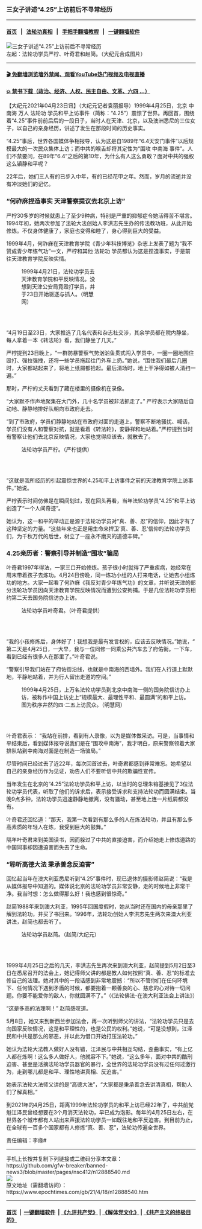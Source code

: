 ### 三女子讲述“4.25”上访前后不寻常经历
------------------------

#### [首页](https://github.com/gfw-breaker/banned-news3/blob/master/README.md) &nbsp;&nbsp;|&nbsp;&nbsp; [法轮功真相](https://github.com/begood0513/basic/blob/master/README.md)  &nbsp;&nbsp;|&nbsp;&nbsp; [手把手翻墙教程](https://github.com/gfw-breaker/guides/wiki)  &nbsp;&nbsp;|&nbsp;&nbsp; [一键翻墙软件](https://github.com/gfw-breaker/nogfw/blob/master/README.md)  



<div><img alt="三女子讲述“4.25”上访前后不寻常经历" class="attachment-djy_600_400 size-djy_600_400 wp-post-image" src="https://i.epochtimes.com/assets/uploads/2021/04/id12899195-L1060074-600x400.jpg"/>
<div class="caption">
 左起：法轮功学员严柠、叶奇君和赵简。（大纪元合成图片）
</div></div><hr/>

#### [ 🎬  免翻墙浏览墙外禁闻、观看YouTube热门视频及电视直播](https://github.com/gfw-breaker/HelloWorld)

#### [ 💥  禁书下载（政治、经济、人权、民主自由、文革、六四 ...）](https://github.com/gfw-breaker/books/blob/master/README.md)

<div><p>
 【大纪元2021年04月23日讯】（大纪元记者袁丽报导）1999年4月25日，北京
 <ok href="https://www.epochtimes.com/gb/tag/%E4%B8%AD%E5%8D%97%E6%B5%B7.html">
  中南海
 </ok>
 万人
 <ok href="https://www.epochtimes.com/gb/tag/%E6%B3%95%E8%BD%AE%E5%8A%9F.html">
  法轮功
 </ok>
 学员和平上访事件（简称：“4.25”）震惊了世界。再回首，围绕着“4.25”事件前前后后的一段日子，当时人在天津、北京，以及澳洲悉尼的三位女子，以自己的亲身经历，讲述了发生在那段时间的历史事实。
</p>
<p>
 “4.25”事后，世界各国媒体争相报导，认为这是自1989年“6.4天安门事件”以后规模最大的一次民众集体上访；而中共的喉舌却将其定性为“围攻
 <ok href="https://www.epochtimes.com/gb/tag/%E4%B8%AD%E5%8D%97%E6%B5%B7.html">
  中南海
 </ok>
 事件”。人们不禁要问，在89年“6.4”之后的第10年，为什么有人这么勇敢？面对中共的强权这么镇静和平呢？
</p>
<p>
 22年后，她们三人有的已步入中年，有的已经花甲之年。然而，岁月的流逝并没有冲淡她们的记忆。
</p>
<h3>
 “何祚庥捏造事实 天津警察提议去北京上访”
</h3>
<p>
 严柠30多岁的时候就患上了至少9种病，特别是严重的抑郁症令她活得苦不堪言。1994年初，她两次参加了法轮大法创始人李洪志先生办的传法教功班，从此开始修炼。不仅身体健康了，家庭也变得和睦了，身心得到巨大的受益。
</p>
<p>
 1999年4月，何祚庥在天津教育学院《青少年科技博览》杂志上发表了题为“我不赞成青少年练气功”一文，严柠和其他
 <ok href="https://www.epochtimes.com/gb/tag/%E6%B3%95%E8%BD%AE%E5%8A%9F.html">
  法轮功
 </ok>
 学员都认为这是捏造事实，于是前往天津教育学院反映实情。
</p>
<figure aria-describedby="caption-attachment-12899246" class="wp-caption aligncenter" id="attachment_12899246" style="width: 200px">
 <ok href="https://i.epochtimes.com/assets/uploads/2021/04/id12899246-image.jpeg" target="_blank">
  <img alt="" class="size-full wp-image-12899246" src="https://i.epochtimes.com/assets/uploads/2021/04/id12899246-image.jpeg"/>
 </ok>
 <br/><figcaption class="wp-caption-text" id="caption-attachment-12899246">
  1999年4月21日，法轮功学员去天津教育学院和平反映情况。没想到天津公安局竟殴打学员，并于23日开始驱逐与抓人。（明慧网）
 </figcaption><br/>
</figure><br/>
<p>
 “4月19日至23日，大家推选了几名代表和杂志社交涉，其余学员都在院内静坐，每人拿着一本《转法轮》看，我们静坐了几天。”
</p>
<p>
 严柠提到23日晚上，“一群防暴警察气势汹汹鱼贯式闯入学员中，一圈一圈地围住殴打、强拉强拽，还将一些学员拖起往门外车上扔。”她说，“围住我们最后几圈时，大家都站起来了，将地上纸屑都拾起。最后清场时，地上干净得如被人清扫一遍。”
</p>
<p>
 那时，严柠的丈夫看到了藏在楼里的摄像机在录像。
</p>
<p>
 “大家默不作声地聚集在大门外，几十名学员被非法抓走了。” 严柠表示大家随后自动地、静静地排好队朝向市政府走去。
</p>
<p>
 “到了市政府，学员们静静地站在市政府对面的走道上，警察不断地骚扰、喊话，学员们没有人和警察对抗，就是看着《转法轮》，安静祥和地站着。”严柠提到当时有警察让他们去北京反映情况，大家也觉得应该去，就散去了。
</p>
<figure aria-describedby="caption-attachment-12899219" class="wp-caption aligncenter" id="attachment_12899219" style="width: 451px">
 <ok href="https://i.epochtimes.com/assets/uploads/2021/04/id12899219-IMG_20210422_085029_01-e1619141703474.jpg" target="_blank">
  <img alt="" class="wp-image-12899219" src="https://i.epochtimes.com/assets/uploads/2021/04/id12899219-IMG_20210422_085029_01-e1619141703474-600x432.jpg"/>
 </ok>
 <br/><figcaption class="wp-caption-text" id="caption-attachment-12899219">
  法轮功学员严柠。（严柠提供）
 </figcaption><br/>
</figure><br/>
<p>
 “这就是我所经历的引起震惊世界的4.25和平上访事件之前的天津教育学院上访事件。”她说。
</p>
<p>
 严柠表示时间仿佛是在瞬间划过，现在回头再看，当年法轮功学员“4.25”和平上访创造了“一个人间奇迹”。
</p>
<p>
 她认为，这一和平的举动正是源于法轮功学员对“真、善、忍”的信仰，因此才有了这种坚定的力量。“这些年来也正是用生命来捍卫‘真、善、忍’信仰的法轮功学员们，为千秋万代的后世，树立了一座永不磨灭的道德丰碑。”
</p>
<h3>
 4.25亲历者：警察引导并制造“围攻”骗局
</h3>
<p>
 叶奇君1997年得法，一家三口开始修炼。孩子很小时就得了严重疾病，她经常在周末带着孩子去炼功。4月24日傍晚，同一炼功小组的人打来电话，让她去小组炼功的地方。大家一起看了何祚庥《我反对青少年练气功》的文章，并听说天津的部分法轮功学员因向天津教育学院反映情况而遭到公安拘捕。于是几位法轮功学员相约第二天去国务院信访办上访。
</p>
<figure aria-describedby="caption-attachment-12899222" class="wp-caption aligncenter" id="attachment_12899222" style="width: 451px">
 <ok href="https://i.epochtimes.com/assets/uploads/2021/04/id12899222-IMG_2905-e1619141372932.jpeg" target="_blank">
  <img alt="" class="wp-image-12899222" src="https://i.epochtimes.com/assets/uploads/2021/04/id12899222-IMG_2905-e1619141372932-600x450.jpeg"/>
 </ok>
 <br/><figcaption class="wp-caption-text" id="caption-attachment-12899222">
  法轮功学员叶奇君。（叶奇君提供）
 </figcaption><br/>
</figure><br/>
<p>
 “我的小孩修炼后，身体好了！我想我是最有发言权的，应该去反映情况。”她说，“ 第二天是4月25日，一大早，我与一位同修一同乘公共汽车去了府佑街。一下车，看到已经有很多人在那里了。”叶奇君说。
</p>
<p>
 “警察引导我们站在了府佑街沿线，也就是中南海的西墙外。我们在人行道上默默地，平静地站着，并为行人留出走道的空间。”
</p>
<figure aria-describedby="caption-attachment-12037930" class="wp-caption aligncenter" id="attachment_12037930" style="width: 450px">
 <ok href="https://i.epochtimes.com/assets/uploads/2020/04/p8146841a678765042-1.jpg" target="_blank">
  <img alt="" class="wp-image-12037930" src="https://i.epochtimes.com/assets/uploads/2020/04/p8146841a678765042-1-600x400.jpg"/>
 </ok>
 <br/><figcaption class="wp-caption-text" id="caption-attachment-12037930">
  1999年4月25日，上万名法轮功学员到北京中南海一侧的国务院信访办上访，被称作中国上访史上“规模最大、最理性平和、最圆满”的和平上访。图为秩序井然的四‧二五上访民众。（明慧网）
 </figcaption><br/>
</figure><br/>
<p>
 叶奇君表示： “我站在前排，看到有人录像，以为是媒体做采访。可是，当事情和平结束后，看到媒体报导说我们是在“围攻中南海”，我才明白，原来警察领着大家排队站到中南海对面是在制造一场骗局。”
</p>
<p>
 尽管时间已经过去了近22年，每次回首过去，叶奇君都感到非常难忘。她希望以自己的亲身经历作为见证，劝告人们不要听信中共的欺骗性宣传。
</p>
<p>
 当年发生在北京的“4.25”法轮功学员和平上访，以当时的总理朱镕基接见了3位法轮功学员代表，听取了他们的诉求后，表示接受诉求和支持法轮功而圆满结束。当晚9点多钟，法轮功学员迅速静静地撤离，没有骚动，甚至地上连一片纸屑都没有。
</p>
<p>
 叶奇君还回忆道：“那天，我第一次看到有那么多的人在炼法轮功，并且有那么多高素质的年轻人在炼，我受到巨大的鼓舞。”
</p>
<p>
 隔年叶奇君来到美国读书，因而躲过了中共的直接迫害，而介绍她走上修炼道路的中国同事却因遭迫害而失去了生命。
</p>
<h3>
 “聆听高德大法 秉承善念反迫害”
</h3>
<p>
 回忆起当年在澳大利亚悉尼听到“4.25”事件时，现已退休的摄影师赵简说：“我是从媒体报导中知道的。媒体说北京的法轮功学员非常安静，走的时候地上非常干净。我当时想：怎么做得那么好！我也感到很惊奇。”
</p>
<p>
 赵简1988年来到澳大利亚，1995年回国度假时，她从当时还在国内的母亲那里了解到法轮功，并买了书回来。1996年，法轮功创始人李洪志先生两次来澳大利亚讲法，赵简也都去听了。
</p>
<figure aria-describedby="caption-attachment-12899227" class="wp-caption aligncenter" id="attachment_12899227" style="width: 450px">
 <ok href="https://i.epochtimes.com/assets/uploads/2021/04/id12899227-c070432a1ac32a0cfe60d0f3abbe9cc3.jpg" target="_blank">
  <img alt="" class="wp-image-12899227" src="https://i.epochtimes.com/assets/uploads/2021/04/id12899227-c070432a1ac32a0cfe60d0f3abbe9cc3-600x400.jpg"/>
 </ok>
 <br/><figcaption class="wp-caption-text" id="caption-attachment-12899227">
  法轮功学员赵简。（赵简/大纪元）
 </figcaption><br/>
</figure><br/>
<p>
 1999年4月25日之后的几天，李洪志先生再次来到澳大利亚，赵简提到5月2日至3日在悉尼召开的法会上，她记得师父讲的都是教人如何按照“真、善、忍”的标准去修自己的法理。她对其中的一段话感到非常地震撼：“所以不管你们在任何环境下、任何情况下遇到矛盾的时候，都要抱着一颗善良的心、慈悲的心对待一切问题。你要不能爱你的敌人，你就圆满不了。”（《法轮佛法-在澳大利亚法会上讲法》）
</p>
<p>
 “这是多高的法理啊！” 赵简感叹道。
</p>
<p>
 5月8日，她又来到新西兰参加法会，再一次听到师父的讲法，“法轮功学员只是去向国家反映情况，这是和平理性的，也是公民的权利。”她说，“可是没想到，江泽民和中共是那么的邪恶，并以此为借口开始打压法轮功。”
</p>
<p>
 她认为法轮大法教人做好人没有错，江泽民与中共相互勾结，歪曲事实，“有上亿人都在炼啊！这么多人做好人，他就容不下。”她说，“这么多年，面对中共的酷刑迫害、甚至是活摘法轮功学员器官的暴行，全世界的法轮功学员没有过任何过激行为，走到哪儿都是和平、理性地讲真相、反迫害。”
</p>
<p>
 她表示法轮大法师父讲的是“高德大法”，“大家都是秉承善念去讲清真相，帮助人们了解真相。”
</p>
<p>
 到2021年的4月25日，距离1999年法轮功学员的和平上访已经22年了，中共前党魁江泽民曾经想要在3个月消灭法轮功，早已成为泡影。每年的4月25日左右，在世界各个城市都有人站出来声援法轮功学员一如既往地和平反迫害。到目前为止，在全球有一百多个国家都有人修炼“真、善、忍”，法轮功传遍全世界。
</p>
<p>
 责任编辑：李缘#
</p>
</div>
<hr/>
手机上长按并复制下列链接或二维码分享本文章：<br/>
https://github.com/gfw-breaker/banned-news3/blob/master/pages/nsc412/n12888540.md <br/>
<a href='https://github.com/gfw-breaker/banned-news3/blob/master/pages/nsc412/n12888540.md'><img src='https://github.com/gfw-breaker/banned-news3/blob/master/pages/nsc412/n12888540.md.png'/></a> <br/>
原文地址（需翻墙访问）：https://www.epochtimes.com/gb/21/4/18/n12888540.htm


------------------------
#### [首页](https://github.com/gfw-breaker/banned-news3/blob/master/README.md) &nbsp;|&nbsp; [一键翻墙软件](https://github.com/gfw-breaker/nogfw/blob/master/README.md) &nbsp;| [《九评共产党》](https://github.com/gfw-breaker/9ping.md/blob/master/README.md#九评之一评共产党是什么) | [《解体党文化》](https://github.com/gfw-breaker/jtdwh.md/blob/master/README.md) | [《共产主义的终极目的》](https://github.com/gfw-breaker/gczydzjmd.md/blob/master/README.md)


<img src='http://gfw-breaker.win/banned-news3/pages/nsc412/n12888540.md' width='0px' height='0px'/>